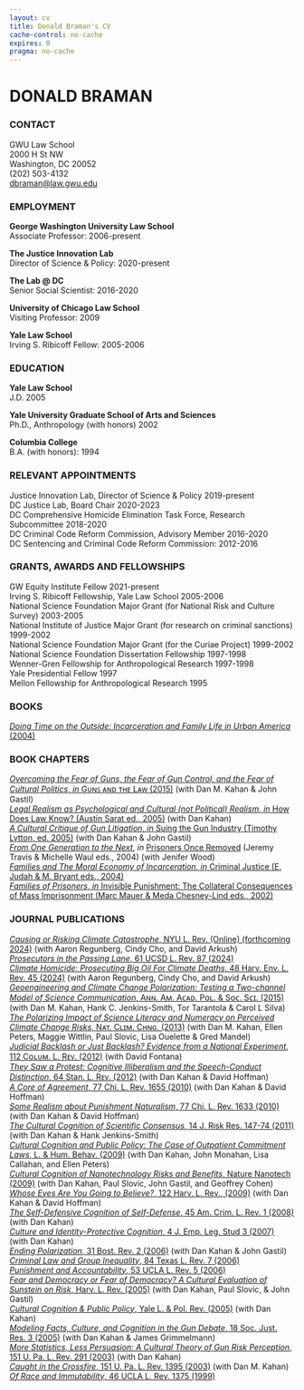 ```yaml
---
layout: cv
title: Donald Braman's CV
cache-control: no-cache
expires: 0
pragma: no-cache
---
```

# DONALD BRAMAN 

### CONTACT  
GWU Law School  
2000 H St NW  
Washington, DC 20052  
(202) 503-4132   
[dbraman@law.gwu.edu](mailto:dbraman@law.gwu.edu)

### EMPLOYMENT  

**George Washington University Law School**  
Associate Professor: 2006-present

**The Justice Innovation Lab**  
Director of Science & Policy: 2020-present

**The Lab @ DC**  
Senior Social Scientist: 2016-2020

**University of Chicago Law School**  
Visiting Professor: 2009

**Yale Law School**  
Irving S. Ribicoff Fellow: 2005-2006

### EDUCATION

**Yale Law School**  
J.D. 2005

**Yale University Graduate School of Arts and Sciences**  
Ph.D., Anthropology (with honors) 2002

**Columbia College**  
B.A. (with honors): 1994

### RELEVANT APPOINTMENTS	

Justice Innovation Lab, Director of Science & Policy 2019-present  
DC Justice Lab, Board Chair 2020-2023  
DC Comprehensive Homicide Elimination Task Force, Research Subcommittee 2018-2020  
DC Criminal Code Reform Commission, Advisory Member 2016-2020  
DC Sentencing and Criminal Code Reform Commission: 2012-2016 

### GRANTS, AWARDS AND FELLOWSHIPS

GW Equity Institute Fellow 2021-present  
Irving S. Ribicoff Fellowship, Yale Law School 2005-2006  
National Science Foundation Major Grant (for National Risk and Culture Survey) 2003-2005  
National Institute of Justice Major Grant (for research on criminal sanctions) 1999-2002  
National Science Foundation Major Grant (for the Curiae Project) 1999-2002  
National Science Foundation Dissertation Fellowship 1997-1998  
Wenner-Gren Fellowship for Anthropological Research 1997-1998  
Yale Presidential Fellow 1997  
Mellon Fellowship for Anthropological Research 1995  

### BOOKS  
[_Doing Time on the Outside: Incarceration and Family Life in Urban America_ (2004)](https://www.google.com/books/edition/Doing_Time_on_the_Outside/wkY_DwAAQBAJ?hl=en&gbpv=0&kptab=getbook)  

### BOOK CHAPTERS  
[_Overcoming the Fear of Guns, the Fear of Gun Control, and the Fear of Cultural Politics_, _in_ Gᴜɴꜱ ᴀɴᴅ ᴛʜᴇ Lᴀᴡ (2015)](https://papers.ssrn.com/abstract=2103759) (with Dan M. Kahan & John Gastil)  
[_Legal Realism as Psychological and Cultural (not Political) Realism_, _in_ How Does Law Know? (Austin Sarat ed., 2005)](https://papers.ssrn.com/abstract=1504365) (with Dan Kahan)  
[_A Cultural Critique of Gun Litigation_, _in_ Suing the Gun Industry (Timothy Lytton, ed. 2005)](https://pure.psu.edu/en/publications/a-cultural-critique-of-gun-litigation) (with Dan Kahan & John Gastil)  
[_From One Generation to the Next_](https://papers.ssrn.com/sol3/papers.cfm?abstract_id=4955785), _in_ [Prisoners Once Removed](https://webarchive.urban.org/publications/210900.html) (Jeremy Travis & Michelle Waul eds., 2004) (with Jenifer Wood)  
[_Families and The Moral Economy of Incarceration_, _in_ Criminal Justice (E. Judah & M. Bryant eds., 2004)](https://papers.ssrn.com/abstract=571382)  
[_Families of Prisoners_, _in_ Invisible Punishment: The Collateral Consequences of Mass Imprisonment (Marc Mauer & Meda Chesney-Lind eds., 2002)](https://papers.ssrn.com/abstract=4955815)  

### JOURNAL PUBLICATIONS  
[_Causing or Risking Climate Catastrophe_, NYU L. Rev. (Online) (forthcoming 2024)]() (with Aaron Regunberg, Cindy Cho, and David Arkush)  
[_Prosecutors in the Passing Lane_, 61 UCSD L. Rev. 87 (2024)](https://papers.ssrn.com/abstract=4929207)  
[_Climate Homicide: Prosecuting Big Oil For Climate Deaths_, 48 Harv. Env. L. Rev. 45 (2024)](https://papers.ssrn.com/abstract=4335779) (with Aaron Regunberg, Cindy Cho, and David Arkush)  
[_Geoengineering and Climate Change Polarization: Testing a Two-channel Model of Science Communication_, Aɴɴ. Aᴍ. Aᴄᴀᴅ. Pᴏʟ. & Sᴏᴄ. Sᴄɪ. (2015)](https://papers.ssrn.com/abstract=1981907) (with Dan M. Kahan, Hank C. Jenkins-Smith, Tor Tarantola & Carol L Silva)  
[_The Polarizing Impact of Science Literacy and Numeracy on Perceived Climate Change Risks_, Nᴀᴛ. Cʟɪᴍ. Cʜɴɢ. (2013)](https://papers.ssrn.com/abstract=2193133) (with Dan M. Kahan, Ellen Peters, Maggie Wittlin, Paul Slovic, Lisa Ouelette & Gred Mandel)  
[_Judicial Backlash or Just Backlash? Evidence from a National Experiment_, 112 Cᴏʟᴜᴍ. L. Rᴇᴠ. (2012)](https://papers.ssrn.com/abstract=1942282) (with David Fontana)  
[_They Saw a Protest: Cognitive Illiberalism and the Speech-Conduct Distinction_, 64 Stan. L. Rᴇᴠ. (2012)](https://papers.ssrn.com/abstract=1755706) (with Dan Kahan & David Hoffman)  
[_A Core of Agreement_, 77 Chi. L. Rev. 1655 (2010)](https://papers.ssrn.com/abstract=1595363) (with Dan Kahan & David Hoffman)  
[_Some Realism about Punishment Naturalism_, 77 Chi. L. Rev. 1633 (2010)](https://papers.ssrn.com/abstract=1443552) (with Dan Kahan & David Hoffman)  
[_The Cultural Cognition of Scientific Consensus_, 14 J. Risk Res. 147-74 (2011)](https://papers.ssrn.com/abstract=1549444) (with Dan Kahan & Hank Jenkins-Smith)  
[_Cultural Cognition and Public Policy: The Case of Outpatient Commitment Laws_, L. & Hum. Behav. (2009)](https://papers.ssrn.com/abstract=746508) (with Dan Kahan, John Monahan, Lisa Callahan, and Ellen Peters)  
[_Cultural Cognition of Nanotechnology Risks and Benefits_, Nature Nanotech (2009)](https://papers.ssrn.com/abstract=1518683) (with Dan Kahan, Paul Slovic, John Gastil, and Geoffrey Cohen)  
[_Whose Eyes Are You Going to Believe?_, 122 Harv. L. Rev., (2009)](https://papers.ssrn.com/abstract=1098777) (with Dan Kahan & David Hoffman)  
[_The Self-Defensive Cognition of Self-Defense_, 45 Am. Crim. L. Rev. 1 (2008)](https://papers.ssrn.com/abstract=1097460) (with Dan Kahan)  
[_Culture and Identity-Protective Cognition_, 4 J. Emp. Leg. Stud 3 (2007)](https://papers.ssrn.com/abstract=995634) (with Dan Kahan)  
[_Ending Polarization_, 31 Bost. Rev. 2 (2006)](https://papers.ssrn.com/abstract=2756739) (with Dan Kahan & John Gastil)  
[_Criminal Law and Group Inequality_, 84 Texas L. Rev. 7 (2006)](https://papers.ssrn.com/abstract=1175803)  
[_Punishment and Accountability_, 53 UCLA L. Rev. 5 (2006)](https://papers.ssrn.com/abstract=983525)  
[_Fear and Democracy or Fear of Democracy? A Cultural Evaluation of Sunstein on Risk_, Harv. L. Rev. (2005)](https://papers.ssrn.com/abstract=801964) (with Dan Kahan, Paul Slovic, & John Gastil)  
[_Cultural Cognition & Public Policy_, Yale L. & Pol. Rev. (2005)](https://papers.ssrn.com/abstract=746508) (with Dan Kahan)  
[_Modeling Facts, Culture, and Cognition in the Gun Debate_, 18 Soc. Just. Res. 3 (2005)](https://papers.ssrn.com/abstract=2103757) (with Dan Kahan & James Grimmelmann)  
[_More Statistics, Less Persuasion: A Cultural Theory of Gun Risk Perception_, 151 U. Pa. L. Rev. 291 (2003)](https://papers.ssrn.com/abstract=286205) (with Dan Kahan)  
[_Caught in the Crossfire_, 151 U. Pa. L. Rev. 1395 (2003)](https://papers.ssrn.com/abstract=2103741) (with Dan M. Kahan)  
[_Of Race and Immutability_, 46 UCLA L. Rev. 1375 (1999)](https://papers.ssrn.com/abstract=789944)
